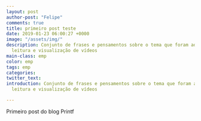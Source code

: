 ```yaml
---
layout: post
author-post: "Felipe"
comments: true
title: primeiro post teste
date: 2019-01-23 06:00:27 +0000
image: "/assets/img/"
description: Conjunto de frases e pensamentos sobre o tema que foram adquiridas após
  leitura e visualização de vídeos
main-class: emp
color: emp
tags: emp
categories: 
twitter_text: 
introduction: Conjunto de frases e pensamentos sobre o tema que foram adquiridas após
  leitura e visualização de vídeos

---
```


Primeiro post do blog Printf